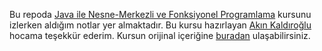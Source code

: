 Bu repoda [Java ile Nesne-Merkezli ve Fonksiyonel Programlama](https://udemy.com/course/java-ile-nesne-merkezli-ve-fonksiyonel-programlama/) kursunu izlerken aldığım notlar yer almaktadır.
Bu kursu hazırlayan [Akın Kaldıroğlu](https://github.com/javaturk) hocama teşekkür ederim.
Kursun orijinal içeriğine [buradan](https://github.com/javaturk/OOPJ) ulaşabilirsiniz.